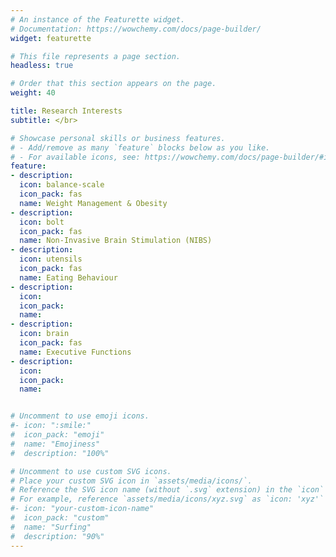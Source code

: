 ```yaml
---
# An instance of the Featurette widget.
# Documentation: https://wowchemy.com/docs/page-builder/
widget: featurette

# This file represents a page section.
headless: true

# Order that this section appears on the page.
weight: 40

title: Research Interests
subtitle: </br>

# Showcase personal skills or business features.
# - Add/remove as many `feature` blocks below as you like.
# - For available icons, see: https://wowchemy.com/docs/page-builder/#icons
feature:
- description: 
  icon: balance-scale
  icon_pack: fas
  name: Weight Management & Obesity
- description: 
  icon: bolt
  icon_pack: fas
  name: Non-Invasive Brain Stimulation (NIBS)
- description: 
  icon: utensils
  icon_pack: fas
  name: Eating Behaviour
- description: 
  icon: 
  icon_pack: 
  name: 
- description: 
  icon: brain
  icon_pack: fas
  name: Executive Functions
- description: 
  icon: 
  icon_pack: 
  name: 


# Uncomment to use emoji icons.
#- icon: ":smile:"
#  icon_pack: "emoji"
#  name: "Emojiness"
#  description: "100%"  

# Uncomment to use custom SVG icons.
# Place your custom SVG icon in `assets/media/icons/`.
# Reference the SVG icon name (without `.svg` extension) in the `icon` field.
# For example, reference `assets/media/icons/xyz.svg` as `icon: 'xyz'`
#- icon: "your-custom-icon-name"
#  icon_pack: "custom"
#  name: "Surfing"
#  description: "90%"
---
```

